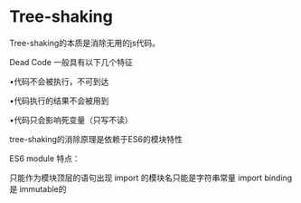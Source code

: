# Tree-shaking

Tree-shaking的本质是消除无用的js代码。

Dead Code 一般具有以下几个特征

•代码不会被执行，不可到达

•代码执行的结果不会被用到

•代码只会影响死变量（只写不读）


tree-shaking的消除原理是依赖于ES6的模块特性

ES6 module 特点：

只能作为模块顶层的语句出现
import 的模块名只能是字符串常量
import binding 是 immutable的